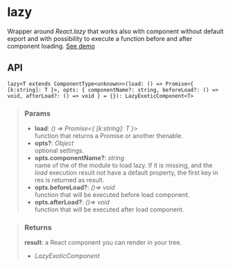 # lazy
Wrapper around _React.lazy_ that works also with component without default export and with possibility to execute a function before and after component loading. [See demo](https://nDriaDev.io/react-tools/#/utils/lazy)

## API

```tsx
lazy<T extends ComponentType<unknown>>(load: () => Promise<{ [k:string]: T }>, opts: { componentName?: string, beforeLoad?: () => void, afterLoad?: () => void } = {}): LazyExoticComponent<T>
```

> ### Params
>
> - __load__: _() => Promise<{ [k:string]: T }>_  
function that returns a Promise or another thenable.
> - __opts?__: _Object_  
optional settings.
> - __opts.componentName?__: _string_  
name of the of the module to load lazy. If it is missing, and the _load_ execution result not have a default property, the first key in res is returned as result.
> - __opts.beforeLoad?__: _()=> void_  
function that will be executed before load component.
> - __opts.afterLoad?__: _()=> void_  
function that will be executed after load component.
>

> ### Returns
>
> __result__: a React component you can render in your tree.
> - _LazyExoticComponent<T>_  
>